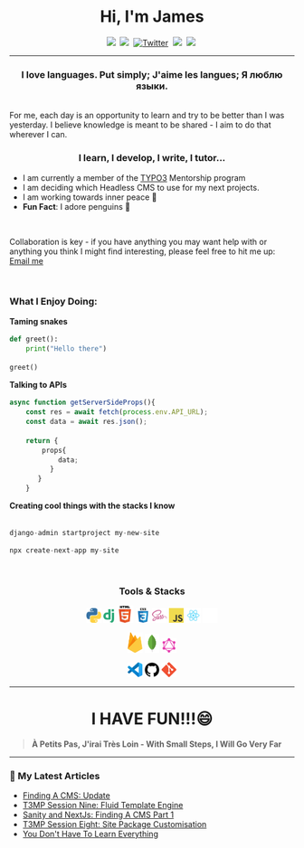<h1 align="center"> Hi, I'm James</h1>
<p align="center">
<a href="https://jamesmidzi.netlify.app/"><img src="https://img.shields.io/badge/Portfolio-4605AD?style=for-the-badge&logo=nextj&logoColor=white alt="Portfolio" /></a>&nbsp;
<a href="https://www.linkedin.com/in/jamesmidzi/"><img src="https://img.shields.io/badge/LinkedIn-0A66C2?style=for-the-badge&logo=linkedin&logoColor=white alt="Linkedin" target="\_blank" /></a>&nbsp;
<a href="https://twitter.com/Psypher1"><img src="https://img.shields.io/badge/Twitter-1DA1F2?style=for-the-badge&logo=twitter&logoColor=white" alt="Twitter" target="_blank" /></a>&nbsp;
<a href="https://hashnode.com/@Psypher1"><img src="https://img.shields.io/badge/Hashnode-2962FF?style=for-the-badge&logo=hashnode&logoColor=white alt="HashNode" target="\_blank" /></a>&nbsp;
<a href="https://mydialectics.wordpress.com"><img src="https://img.shields.io/badge/WordPress-1F6F93?style=for-the-badge&logo=wordpress&logoColor=white alt="WordPress" target="\_blank"/></a>&nbsp;

</p>

---

<h3  align="center">I love languages. Put simply; J'aime les langues; Я люблю языки.</h3>

<br />
For me, each day is an opportunity to learn and try to be better than I was yesterday.
I believe knowledge is meant to be shared - I aim to do that wherever I can.
<br/>
<h3 align='center'> I learn, I develop, I write, I tutor...</h3>

- I am currently a member of the [TYPO3](https://typo3.org/) Mentorship program
- I am deciding which Headless CMS to use for my next projects.
- I am working towards inner peace 🐼
- **Fun Fact**: I adore penguins 🐧

<br/>

Collaboration is key - if you have anything you may want help with or anything you think I might find interesting, please feel free to hit me up: [Email me](jamesmidzi@gmail.com)

<!-- #### Connect with me:

[Twitter](https://twitter.com/Psypher1) | [LinkedIn](https://www.linkedin.com/in/jamesmidzi/) | [Email](jamesmidzi@gmail.com) -->

<br/>

### What I Enjoy Doing:

**Taming snakes**

```py
def greet():
    print("Hello there")

greet()
```

**Talking to APIs**

```js
async function getServerSideProps(){
    const res = await fetch(process.env.API_URL);
    const data = await res.json();

    return {
        props{
            data;
          }
       }
    }
```

**Creating cool things with the stacks I know**

```py

django-admin startproject my-new-site

```

```js
npx create-next-app my-site
```

<br/>
<h3 align="center">Tools & Stacks</h3>

<p align="center">
<img alt="Python" width="26px" src="./images/python.png" />

<img alt="Django" width="19px" src="./images/django.png"/>

<img alt="HTML5" width="30px" src="https://raw.githubusercontent.com/github/explore/80688e429a7d4ef2fca1e82350fe8e3517d3494d/topics/html/html.png" />
<img  alt="CSS3" width="26px" src="https://raw.githubusercontent.com/github/explore/80688e429a7d4ef2fca1e82350fe8e3517d3494d/topics/css/css.png" />

<img  alt="Sass" width="26px" src="https://raw.githubusercontent.com/github/explore/80688e429a7d4ef2fca1e82350fe8e3517d3494d/topics/sass/sass.png" />

<img  alt="JavaScript" width="26px" src="https://raw.githubusercontent.com/github/explore/80688e429a7d4ef2fca1e82350fe8e3517d3494d/topics/javascript/javascript.png" />

<img  alt="Nextjs" width="26px" src="https://raw.githubusercontent.com/github/explore/80688e429a7d4ef2fca1e82350fe8e3517d3494d/topics/react/react.png" />
<img  alt="React" width="26px" src="./images/next.png" />

</p>

<p align="center">

<img alt="Firebase" width="26px" src="./images/firebase.png" />
<img alt="MongoDB" width="26px" src="./images/mongodb.png" />
<img a alt="GraphQL" width="26px" src="./images/graphql.png" />

</p>

<p align="center">
<img  alt="Visual Studio Code" width="26px" src="https://raw.githubusercontent.com/github/explore/80688e429a7d4ef2fca1e82350fe8e3517d3494d/topics/visual-studio-code/visual-studio-code.png" />

<img  alt="GitHub" width="26px" src="./images/github.png" />
<img alt="Git" width="26px" src="./images/git.png" />

</p>

<hr/>

<h1 align="center">I HAVE FUN!!!😄</h1>

> **À Petits Pas, J'irai Très Loin - With Small Steps, I Will Go Very Far**

---

### 📖 My Latest Articles

<!-- BLOG-POST-LIST:START -->
- [Finding A CMS: Update](https://dantedecodes.hashnode.dev/finding-a-cms-update)
- [T3MP Session Nine: Fluid Template Engine](https://dantedecodes.hashnode.dev/t3mp-session-nine-fluid-template-engine)
- [Sanity and NextJs: Finding A CMS Part 1](https://dantedecodes.hashnode.dev/sanity-and-nextjs-finding-a-cms-part-1)
- [T3MP Session Eight: Site Package Customisation](https://dantedecodes.hashnode.dev/t3mp-session-eight-site-package-customisation)
- [You Don&#39;t Have To Learn Everything](https://dantedecodes.hashnode.dev/you-dont-have-to-learn-everything)
<!-- BLOG-POST-LIST:END -->

<!--
**Psypher1/Psypher1** is a ✨ _special_ ✨ repository because its `README.md` (this file) appears on your GitHub profile.

Here are some ideas to get you started:

- 🔭 I’m currently working on ...
- 🌱 I’m currently learning ...
- 👯 I’m looking to collaborate on ...
- 🤔 I’m looking for help with ...
- 💬 Ask me about ...
- 📫 How to reach me: ...
- 😄 Pronouns: ...
- ⚡ Fun fact: ...
-->
